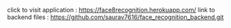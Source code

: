 click to visit application : https://face8recognition.herokuapp.com/
link to backend files : https://github.com/saurav7616/face_recognition_backend.git
